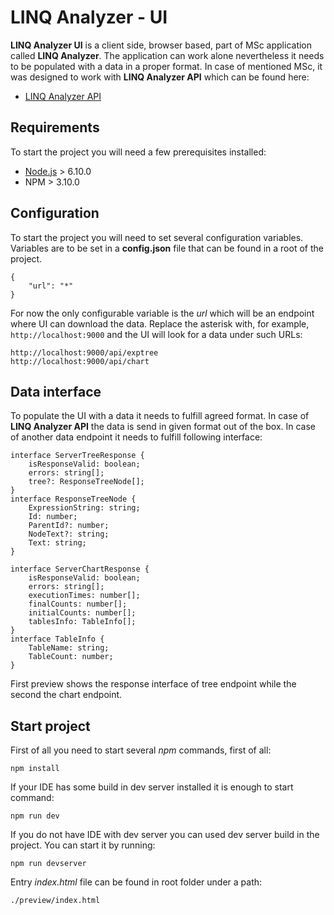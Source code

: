 # LINQ Analyzer - UI
**LINQ Analyzer UI** is a client side, browser based, part of MSc application called **LINQ Analyzer**.
The application can work alone nevertheless it needs to be populated with a data in a proper format.
In case of mentioned MSc, it was designed to work with **LINQ Analyzer API** which can be found here:
- [LINQ Analyzer API](https://github.com/marcinobiedz/LINQapi)
## Requirements
To start the project you will need a few prerequisites installed:
- [Node.js](https://nodejs.org/en/) > 6.10.0
- NPM > 3.10.0
## Configuration
To start the project you will need to set several configuration variables.
Variables are to be set in a **config.json** file that can be found in a root of the project.
```
{
    "url": "*"
}
```
For now the only configurable variable is the *url* which will be an endpoint where UI can
download the data. Replace the asterisk with, for example, `http://localhost:9000` and the
UI will look for a data under such URLs:
```
http://localhost:9000/api/exptree
http://localhost:9000/api/chart
```
## Data interface
To populate the UI with a data it needs to fulfill agreed format. In case of
**LINQ Analyzer API** the data is send in given format out of the box. In case of
another data endpoint it needs to fulfill following interface:
```
interface ServerTreeResponse {
    isResponseValid: boolean;
    errors: string[];
    tree?: ResponseTreeNode[];
}
interface ResponseTreeNode {
    ExpressionString: string;
    Id: number;
    ParentId?: number;
    NodeText?: string;
    Text: string;
}
```

```
interface ServerChartResponse {
    isResponseValid: boolean;
    errors: string[];
    executionTimes: number[];
    finalCounts: number[];
    initialCounts: number[];
    tablesInfo: TableInfo[];
}
interface TableInfo {
    TableName: string;
    TableCount: number;
}
```
First preview shows the response interface of
tree endpoint while the second the chart endpoint.
## Start project
First of all you need to start several *npm* commands, first of all:
```
npm install
```
If your IDE has some build in dev server installed it is enough to start command:
```
npm run dev
```
If you do not have IDE with dev server you can used dev server build in the project.
You can start it by running:
```
npm run devserver
```
Entry *index.html* file can be found in root folder under a path:
```
./preview/index.html
```
